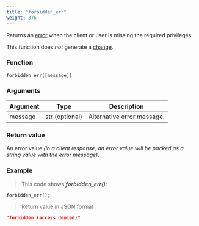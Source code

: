 ```yaml
---
title: "forbidden_err"
weight: 376
---
```


Returns an [error](../../data-types/error) when the client or user is missing the required privileges.

This function does *not* generate a [change](../../overview/changes).

### Function

`forbidden_err([message])`

### Arguments

Argument | Type | Description
-------- | ---- | -----------
message | str (optional) | Alternative error message.

### Return value

An error value *(in a client response, an error value will be packed as a string value with the error message)*.

### Example

> This code shows ***forbidden_err()***:

```thingsdb,json_response
forbidden_err();
```

> Return value in JSON format

```json
"forbidden (access denied)"
```
